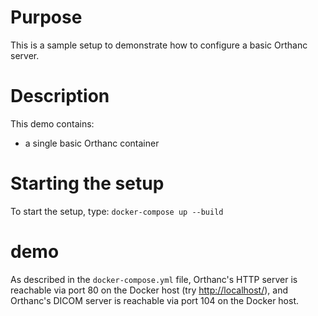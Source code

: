 # Purpose

This is a sample setup to demonstrate how to configure a basic Orthanc
server.

# Description

This demo contains:

- a single basic Orthanc container

# Starting the setup

To start the setup, type: `docker-compose up --build`

# demo

As described in the `docker-compose.yml` file, Orthanc's HTTP server is
reachable via port 80 on the Docker host (try
[http://localhost/](http://localhost/)), and Orthanc's DICOM server is
reachable via port 104 on the Docker host.
